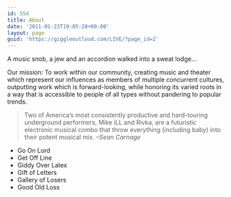 ```yaml
---
id: 554
title: About
date: '2011-01-23T19:05:28+00:00'
layout: page
guid: 'https://giggleoutloud.com/LIVE/?page_id=2'
---
```


A music snob, a jew and an accordion walked into a sweat lodge...

Our mission: To work within our community, creating music and theater which represent our influences as members of multiple concurrent cultures, outputting work which is forward-looking, while honoring its varied roots in a way that is accessible to people of all types without pandering to popular trends.

> Two of America’s most consistently productive and hard-touring underground performers, Mike iLL and Rivka, are a futuristic electronic musical combo that throw everything (including baby) into their potent musical mix. <cite>–Sean Carnage</cite>

 * Go On Lord
 * Get Off Line
 * Giddy Over Latex
 * Gift of Letters
 * Gallery of Losers
 * Good Old Loss
